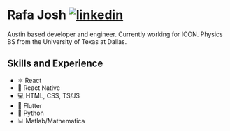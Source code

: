 
# Rafa Josh <a href="https://linkedin.com/in/rafael-josh-261552153" target="blank">![linkedin](https://user-images.githubusercontent.com/11741706/156868444-d493a139-cdfc-420f-b2db-0894797673a8.png)</a>


Austin based developer and engineer. Currently working for ICON. Physics BS from the University of Texas at Dallas.

## Skills and Experience
* ⚛ React
* 📱 React Native
* 💻 HTML, CSS, TS/JS
* 🌌 Flutter
* 🐍 Python
* 📊 Matlab/Mathematica





</p>

<style>
  a {
    link-style:none;
  }
</style>

